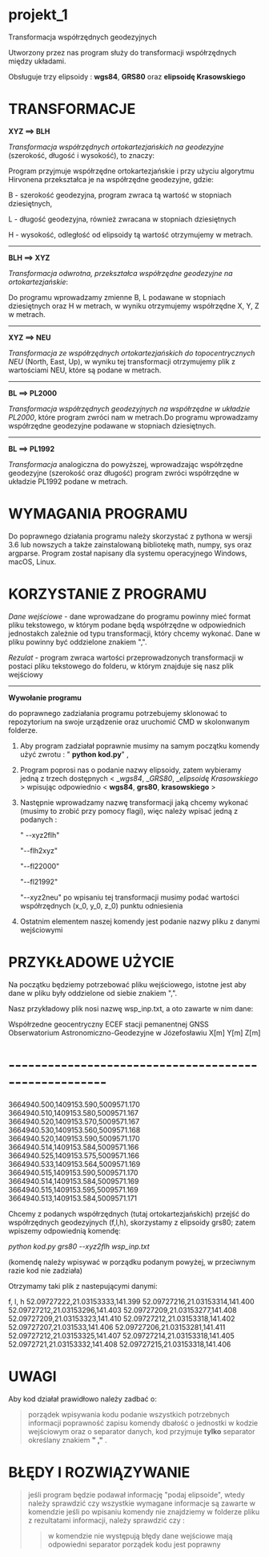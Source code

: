 # projekt_1
Transformacja współrzędnych geodezyjnych

Utworzony przez nas program służy do transformacji współrzędnych
między układami. 

Obsługuje trzy elipsoidy : __wgs84__,  __GRS80__ oraz __elipsoidę Krasowskiego__

# __TRANSFORMACJE__


__XYZ ==> BLH__

_Transformacja współrzędnych ortokartezjańskich na geodezyjne_ (szerokość, długość i wysokość), to znaczy:

Program przyjmuje współrzędne ortokartezjańskie i przy użyciu algorytmu Hirvonena przekształca je na współrzędne geodezyjne, gdzie:

B - szerokość geodezyjna, program zwraca tą wartość w stopniach dziesiętnych,

L - długość geodezyjna, również zwracana w stopniach dziesiętnych 

H - wysokość, odległość od elipsoidy tą wartość otrzymujemy w metrach.

_______________________________________________________________________


__BLH ==> XYZ__

_Transformacja odwrotna, przekształca współrzędne geodezyjne na ortokartezjańskie_:

Do programu wprowadzamy zmienne B, L podawane w stopniach dziesiętnych oraz H w metrach, w wyniku otrzymujemy współrzędne X, Y, Z w metrach.

___________________________________________________________


__XYZ ==> NEU__

_Transformacja ze współrzędnych ortokartezjańskich do topocentrycznych NEU_ (North, East, Up), 
w wyniku tej transformacji otrzymujemy plik z wartościami NEU, które są podane w metrach. 


_____________________________________________________________

__BL ==> PL2000__

_Transformacja współrzędnych geodezyjnych na współrzędne w układzie PL2000_, które program zwróci nam w metrach.Do programu wprowadzamy współrzędne geodezyjne podawane w stopniach dziesiętnych.


____________________________________________________________

__BL ==> PL1992__

_Transformacja_ analogiczna do powyższej, wprowadzając współrzędne geodezyjne (szerokość oraz długość) program zwróci współrzędne w układzie PL1992 podane w metrach.


 
# WYMAGANIA PROGRAMU

Do poprawnego działania programu należy skorzystać z pythona w wersji 3.6 lub nowszych a także zainstalowaną bibliotekę math, numpy, sys oraz argparse. Program został napisany dla systemu operacyjnego Windows, macOS, Linux.

# KORZYSTANIE Z PROGRAMU

_Dane wejściowe_ - dane wprowadzane do programu powinny mieć format pliku tekstowego, w którym podane będą współrzędne w odpowiednich jednostakch zależnie od typu transformacji, który chcemy wykonać. Dane w pliku powinny być oddzielone znakiem ",". 


_Rezulat_ - program zwraca wartości przeprowadzonych transformacji w postaci pliku tekstowego do folderu, w którym znajduje się nasz plik wejściowy
________________________________________________________________

__Wywołanie programu__

do poprawnego zadziałania programu potrzebujemy sklonować to repozytorium na swoje urządzenie oraz uruchomić CMD  w skolonwanym folderze.


1. Aby program zadziałał poprawnie musimy na samym początku komendy użyć zwrotu :  " __python kod.py__" ,
2. Program poprosi nas o podanie nazwy elipsoidy, zatem wybieramy jedną z trzech dostępnych < __wgs84_,  __GRS80_, __elipsoidę Krasowskiego_ > wpisując odpowiednio < __wgs84__, __grs80__, __krasowskiego__ >
3. Następnie wprowadzamy nazwę transformacji jaką chcemy wykonać (musimy to zrobić przy pomocy flagi), więc należy wpisać jedną z podanych :
   
   " --xyz2flh"
   
   "--flh2xyz"
   
   "--fl22000"
   
   "--fl21992"
   
   "--xyz2neu" po wpisaniu tej transformacji musimy podać wartości współrzędnych (x_0, y_0, z_0) punktu odniesienia
4. Ostatnim elementem naszej komendy jest podanie nazwy pliku z danymi wejściowymi

# PRZYKŁADOWE UŻYCIE 
Na początku będziemy potrzebować pliku wejściowego, istotne jest aby dane w pliku były oddzielone od siebie znakiem ",".

Nasz przykładowy plik nosi nazwę wsp_inp.txt, a oto zawarte w nim dane:

Współrzedne geocentryczny ECEF stacji pemanentnej GNSS
Obserwatorium Astronomiczno-Geodezyjne w Józefosławiu
  X[m]         Y[m]        Z[m]
# -----------------------------------------------------
3664940.500,1409153.590,5009571.170
3664940.510,1409153.580,5009571.167
3664940.520,1409153.570,5009571.167
3664940.530,1409153.560,5009571.168
3664940.520,1409153.590,5009571.170
3664940.514,1409153.584,5009571.166
3664940.525,1409153.575,5009571.166
3664940.533,1409153.564,5009571.169
3664940.515,1409153.590,5009571.170
3664940.514,1409153.584,5009571.169
3664940.515,1409153.595,5009571.169
3664940.513,1409153.584,5009571.171
   
Chcemy z podanych współrzędnych (tutaj ortokartezjańskich) przejść do współrzędnych geodezyjnych (f,l,h), skorzystamy z elipsoidy grs80; zatem wpiszemy odpowiednią komendę:

_python kod.py grs80 --xyz2flh wsp_inp.txt_

(komendę należy wpisywać w porządku podanym powyżej, w przeciwnym razie kod nie zadziała)

Otrzymamy taki plik z nastepującymi danymi:

f, l, h 
52.09727222,21.03153333,141.399
52.09727216,21.03153314,141.400
52.09727212,21.03153296,141.403
52.09727209,21.03153277,141.408
52.09727209,21.03153323,141.410
52.09727212,21.03153318,141.402
52.09727207,21.031533,141.406
52.09727206,21.03153281,141.411
52.09727212,21.03153325,141.407
52.09727214,21.03153318,141.405
52.0972721,21.03153332,141.408
52.09727215,21.03153318,141.406

# UWAGI 
Aby kod działał prawidłowo należy zadbać o:
> porządek wpisywania kodu
> podanie wszystkich potrzebnych informacji
> poprawność zapisu komendy
> dbałość o jednostki w kodzie wejściowym oraz o separator danych, kod przyjmuje __tylko__ separator określany znakiem __" ,"__ .

# BŁĘDY I ROZWIĄZYWANIE
> jeśli program będzie podawał informację "podaj elipsoide", wtedy należy sprawdzić czy wszystkie wymagane informacje są zawarte w komendzie
> jeśli po wpisaniu komendy nie znajdziemy w folderze pliku z rezultatami informacji, należy sprawdzić czy :
> > w komendzie nie występują błędy
> > dane wejściowe mają odpowiedni separator
> > porządek kodu jest poprawny 


